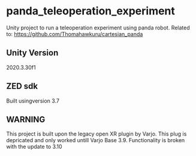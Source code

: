 # panda_teleoperation_experiment
Unity project to run a teleoperation experiment using panda robot. 
Related to: https://github.com/Thomahawkuru/cartesian_panda

## Unity Version
2020.3.30f1

## ZED sdk
Built usingversion 3.7

## WARNING
This project is built upon the legacy open XR plugin by Varjo. This plug is depricated and only worked untill Varjo Base 3.9. Functionality is broken with the update to 3.10
